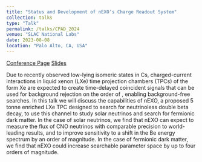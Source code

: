 ```yaml
---
title: "Status and Development of nEXO’s Charge Readout System"
collection: talks
type: "Talk"
permalink: /talks/CPAD_2024
venue: "SLAC National Labs"
date: 2023-08-08
location: "Palo Alto, CA, USA"
---
```


[Conference Page](https://agenda.hep.wisc.edu/event/2257/timetable/?view=standard_numbered_inline_minutes)
[Slides](https://agenda.hep.wisc.edu/event/2257/contributions/34073/attachments/10481/13489/CIPANP_136Xe_CC.pdf)

Due to recently observed low-lying isomeric states in Cs, charged-current interactions in liquid xenon (LXe) time projection chambers (TPCs) of the form Xe are expected to create time-delayed coincident signals that can be used for background rejection on the order of , enabling background-free searches. In this talk we will discuss the capabilities of nEXO, a proposed 5 tonne enriched LXe TPC designed to search for neutrinoless double beta decay, to use this channel to study solar neutrinos and search for fermionic dark matter. In the case of solar neutrinos, we find that nEXO can expect to measure the flux of CNO neutrinos with comparable precision to world-leading results, and to improve sensitivity to a shift in the Be energy spectrum by an order of magnitude. In the case of fermionic dark matter, we find that nEXO could increase searchable parameter space by up to four orders of magnitude.